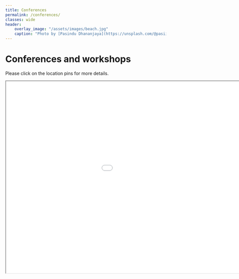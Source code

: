 ```yaml
---
title: Conferences
permalink: /conferences/
classes: wide
header:
    overlay_image: "/assets/images/beach.jpg"
    caption: "Photo by [Pasindu Dhananjaya](https://unsplash.com/@pasiiijay) on [Unsplash](https://unsplash.com)"
---
```


# Conferences and workshops

Please click on the location pins for more details.

<iframe src="/assets/maps/map.html" height="600" width="1200"></iframe>

